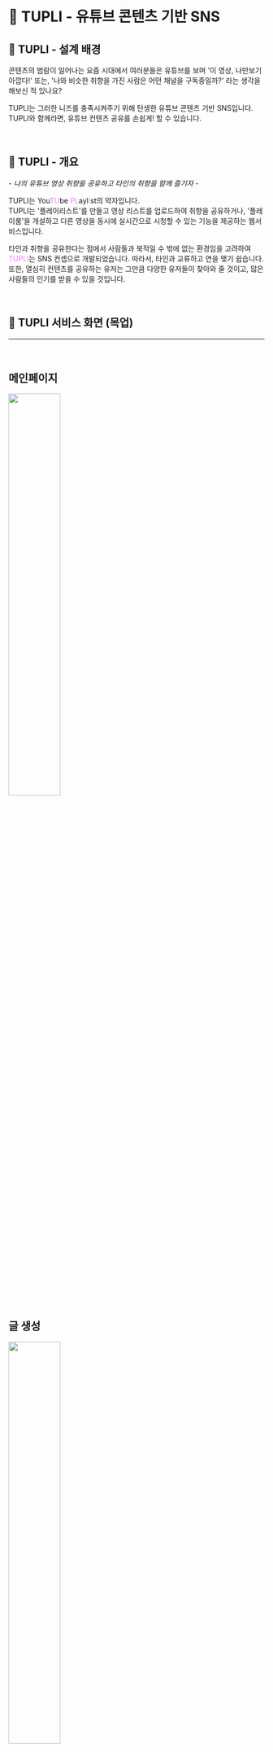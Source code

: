 # 🌷 TUPLI - 유튜브 콘텐츠 기반 SNS

## 🎵 TUPLI - 설계 배경
콘텐츠의 범람이 일어나는 요즘 시대에서 여러분들은 유튜브를 보며 '이 영상, 나만보기 아깝다!' 또는, '나와 비슷한 취향을 가진 사람은 어떤 채널을 구독중일까?' 라는 생각을 해보신 적 있나요?

TUPLI는 그러한 니즈를 충족시켜주기 위해 탄생한 유튜브 콘텐츠 기반 SNS입니다. TUPLI와 함께라면, 유튜브 컨텐츠 공유를 손쉽게! 할 수 있습니다.

</br>

## 💜 TUPLI - 개요
*- 나의 유튜브 영상 취향을 공유하고 타인의 취향을 함께 즐기자 -*  

TUPLI는 You<span style="color:violet">TU</span>be <span style="color:violet">PL</span>ayl<span style="color:violet">I</span>st의 약자입니다.  
TUPLI는 '플레이리스트'를 만들고 영상 리스트를 업로드하여 취향을 공유하거나, '플레이룸'을 개설하고 다른 영상을 동시에 실시간으로 시청할 수 있는 기능을 제공하는 웹서비스입니다.  

타인과 취향을 공유한다는 점에서 사람들과 북적일 수 밖에 없는 환경임을 고려하여 <span style="color:violet">TUPLI</span>는 SNS 컨셉으로 개발되었습니다. 따라서, 타인과 교류하고 연을 맺기 쉽습니다. 또한, 열심히 컨텐츠를 공유하는 유저는 그만큼 다양한 유저들이 찾아와 줄 것이고, 많은 사람들의 인기를 받을 수 있을 것입니다.

</br>

## 🎵 TUPLI 서비스 화면 (목업)
---
</br>

## 메인페이지

<!-- 랜드 페이지 (긴버전) -->
<img width="45%" src="https://user-images.githubusercontent.com/55949647/153056233-c45f3d6a-9d76-415d-96f0-a63935ab26be.png"/>  

</br>

## 글 생성
<!-- 만들기 버튼 눌렀을 때 -->
<img width="45%" src="https://user-images.githubusercontent.com/55949647/153056232-974b197b-a107-4a6e-ba29-15d3f0082e82.png"/>  

</br>

## 플레이리스트 만들기
<!-- 내 플레이리스트 만들기 -->
<img width="45%" src="https://user-images.githubusercontent.com/55949647/153053806-9eda2198-5f5f-4c9c-8dce-b64a2feefe9c.png"/>  

</br>

## 플레이룸 만들기
<!-- 플레이룸 만들기 화면 -->
<img width="45%" src="https://user-images.githubusercontent.com/55949647/153053845-1553033b-e11a-45a0-9972-73c396f832c6.png"/>  

</br>

## 플레이리스트 접속
<!-- 플레이리스트 접속시 보이는 화면 -->
<img width="45%" src="https://user-images.githubusercontent.com/55949647/153053811-cd05445d-dff5-48e5-b212-83e253704bef.png"/>  

</br>

## 플레이룸 접속

<!-- 플레이룸 화면 -->
<img width="45%" src="https://user-images.githubusercontent.com/55949647/153056248-355f9252-bea8-46b2-99ad-3d5f112727d9.png"/>  

</br>

## 유저 프로필 탐색
<!-- 타 프로필 -->
<img width="45%" src="https://user-images.githubusercontent.com/55949647/153056243-01e527ba-1819-47f9-8dfc-4ff80f821280.png"/>  

</br>

## 알림
<!-- 알림 리스트 -->
<img width="45%" src="https://user-images.githubusercontent.com/55949647/153056240-5395dcf9-83ae-49b0-a67c-03c903c138ac.png"/>  

</br>

## 실시간 검색어 트렌드
<!-- 실시간 검색어 트렌드 -->
<img width="45%" src="https://user-images.githubusercontent.com/55949647/153056221-5f2c854b-35de-46a5-a23b-900e8f803efd.png"/>  

<br>

## 검색하기
<!-- 검색 -->
<img width="45%" src="https://user-images.githubusercontent.com/55949647/153056227-0effffdd-bad7-4036-a292-f5e54a68d3d0.png"/>  

</br>

## 플레이룸 내부 채팅방
<!-- 플레이룸 채팅창 -->
<img width="45%" src="https://user-images.githubusercontent.com/55949647/153056252-42f17a7f-d0ac-4259-b3c9-920969c6cadb.png"/>  

</br>

## 플레이룸 내부 채팅방 (가로화면)
<!-- 플레이룸 채팅창(가로버전) -->
<img width="100%" src="https://user-images.githubusercontent.com/55949647/153056258-c035ea31-ae68-47bd-9520-83f1fc3c848c.png"/>  

</br>

</br>

## 💜 주요 기능
---
- 플레이리스트
    - 혼자보기 아쉬운 영상들을 친구들에게 공유하고 싶을 때.
    - 제목과 설명, 그리고 태그에 업로드한 동영상에 관심을 가질만한 키워드를 적어주세요.
    - 그러면 해당 분야에 관심이 있는 유저는 업로드된 플레이리스트를 통해 편하게 취향저격된 영상만을 감상할 수 있습니다.
    - 찾아온 유저는 미처 알지 못했던 유튜브 채널을 소개받을 수 있는 이점도 있습니다.
    - 나와 취향이 맞는 유저는 팔로우하고 소식을 공유해요.
- 플레이룸
    - 몸은 떨어져있어도 같이 영화를 보는 것처럼 플레이룸 내의 유저들은 동영상의 싱크를 공유합니다.
    - 같은 싱크의 동영상을 보면서 서로 느낀점과 생각을 실시간으로 나눌 수 있습니다.
    - 방장은 동영상 싱크를 조절할 수 있습니다. 
    - 친구들과 같이 웹드라마 정주행을 하거나, 실시간 축구경기를 같이 관람해보아요!   
- 게시글
    - 지금 하고있는 생각이나, 오늘의 계획 등을 자유롭게 작성해요.
    - 유저들은 게시글에 좋아요를 누르고, 덧글을 작성할 수 있어요.

</br>


## ✔ 시스템 구성도
---
# ![TUPLI 시스템 구성도](https://user-images.githubusercontent.com/55949647/153050025-a07ac67a-f684-44b3-a0ca-47c424cf6a7a.png)


## ✔ 개발환경
---

**Backend**
- IntelliJ IDE
- Springboot 2.6.3
- Spring Data JPA
- Spring Security
- Spring Validation
- Spring Web
- Spring Websocket
- QueryDSL
- Redis
- GCP 3.0.0
- Swagger 3.0.0
- Firebase 8.1.0
- MariaDB
- Flask

**Frontend**
- Visual Studio Code IDE
- Vue 2.6.11
- Vuetify 2.4.0
- Vuex 3.4.0
- Webstomp-Client 1.2.6
- Sock.js-Client 1.5.2
- Firebase 9.6.6
- sweetalrt2 11.3.10

**CI/CD**
- AWS EC2
- Jenkins
- NGINX
- SSL


## ✔ 협업 툴
---
- Git
- Notion
- Gether Town
- JIRA
- Slack
- MatterMost
- Webex

## ✔ 협업 환경
---
- Gitlab
  - 코드의 버전을 관리
  - 이슈 발행, 해결을 위한 토론
  - MR시, 팀원이 코드리뷰를 진행하고 피드백 게시
- JIRA
  - 매주 목표량을 설정하여 Sprint 진행
  - 업무의 할당량을 정하여 Story Point를 설정하고, In-Progress -> Done 순으로 작업  
- 회의
  - Gether Town 아침회의 진행, 전날 목표 달성량과 당일 할 업무 브리핑
  - 각자 위치에서 건네야 할 말이 생기면 팀원의 위치로 이동하여 전달
  - 빠른 소통과 신속한 대응이 가능하다.
- Notion
  - 회의가 있을때마다 회의록을 기록하여 보관
  - 회의가 길어지지 않도록 다음날 제시할 안건을 미리 기록
  - 기술확보 시, 다른 팀원들도 추후 따라할 수 있도록 보기 쉽게 작업 순서대로 정리
  - 컨벤션 정리
  - 간트차트 관리
  - 스토리보드, 스퀀스다이어그램, 기능명세서 등 모두가 공유해야 하는 문서 관리

## ✔ 컨벤션
---
- Gitlab
  - 기본
    - init 제외하고 **git add . 금지! (수정한 소스 파일만 add 해주세요) 
    - feature branch(ex. front-회원가입페이지)는 dev에 PR 처리 후 삭제
    - master,dev branch 부터는 CI/CD(Jenkins) 연결 후 자동 빌드
  - 브랜치 양식
    - master = latest release
    - dev
      - dev-front
      - dev-back
    - feature
      - feature-front/[feature name]
      - feature-back/[feature name]
        - ex. feature-back/chat
    - fix
      - fix/[issue num]
    - extra
      - extra
      - 기타 문서 수정 등 위에 해당하지 않는 경우

  - 커밋 양식

    - Core commit
      - feature
        - 지라이슈번호 #comment feature:backend:[메세지]
        - 지라이슈번호 #comment feature:frontend:[메세지]
    - fix
        - 지라이슈번호 #comment fix:backend:[메세지]
    - refactor
        - 같은 기능을 하는 코드를 리팩토링(재작성) 한 경우 (logic 변경 x)
        - 지라이슈번호 #comment refactor:수정한 파일
  - Additional Commit
      - docs
          - Markdown, Image 등 문서를 생성 혹은 수정한 경우
          - docs:간단한 설명
      - style
          - 중괄호, 세미콜론 위치 등의 간단한 변경 (logic 변경 x)
          - style:수정한 파일
      - test
          - 테스트를 추가, 변경 하는 경우 (production code 변경 x)
          - test:수정한 파일
      - chore
          - 기타 모든 잡무
          - 예를 들어, 설정파일(package.json, application.json 등)을 변경한 경우
          - chore:수정한 파일
- JIRA
  - 태스크 컨벤션
    - 머릿말에 [BE], [FE], [Design], [Extra]를 달아서 분류한다.

## ✔ 요구사항 정의서 (일부)
---
![요구사항 정의서 일부](https://user-images.githubusercontent.com/55949647/153079097-81b54cea-7715-4362-969d-214eb1312971.png)


## ✔ 화면 정의서
---
![TUPLI 화면 정의서](https://user-images.githubusercontent.com/55949647/153079263-597bf907-5828-42fd-9d9e-aeeec06db5f4.png)


## ✔ 시퀀스 다이어그램 (일부)
---
이메일 로그인
![1  이메일 로그인](https://user-images.githubusercontent.com/55949647/153079417-40119a73-9276-4a6a-a259-3e72f59c0383.png)

취향조사
![5  취향조사](https://user-images.githubusercontent.com/55949647/153079498-3f990815-7143-454f-b913-6b5a0d7eeebd.png)

## ✔ ERD
---
![TUPLI ERD](https://user-images.githubusercontent.com/55949647/153079675-1adc8b4f-8fad-4497-8f5f-7414d2ab9715.png)


## ✔ 팀원 역할 분배
---
![팀 역할 배분](https://user-images.githubusercontent.com/55949647/153080335-02cacda4-c000-4f0b-9002-a5f392924aaf.png)


## ✔ 프로젝트 진행 기간
---
2022.01.10(월) ~ 2022.02.18(금) (39일간 진행)  
SSAFY 6기 2학기 공통프로젝트 - TUPLI

